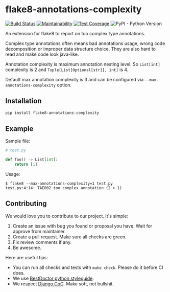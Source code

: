 # flake8-annotations-complexity

[![Build Status](https://github.com/best-doctor/flake8-annotations-complexity/actions/workflows/build.yml/badge.svg?branch=master)](https://github.com/best-doctor/flake8-annotations-complexity/actions/workflows/build.yml)
[![Maintainability](https://api.codeclimate.com/v1/badges/c81ff76755380663b7d3/maintainability)](https://codeclimate.com/github/best-doctor/flake8-annotations-complexity/maintainability)
[![Test Coverage](https://api.codeclimate.com/v1/badges/c81ff76755380663b7d3/test_coverage)](https://codeclimate.com/github/best-doctor/flake8-annotations-complexity/test_coverage)
![PyPI - Python Version](https://img.shields.io/pypi/pyversions/flake8-annotations-complexity)

An extension for flake8 to report on too complex type annotations.

Complex type annotations often means bad annotations usage,
wrong code decomposition or improper data structure choice.
They are also hard to read and make code look java-like.

Annotation complexity is maximum annotation nesting level.
So `List[int]` complexity is 2 and `Tuple[List[Optional[str]], int]` is 4.

Default max annotation complexity is 3 and can be configured
via `--max-annotations-complexity` option.

## Installation

```bash
pip install flake8-annotations-complexity
```

## Example

Sample file:

```python
# test.py

def foo() -> List[int]:
    return [1]
```

Usage:

```terminal
$ flake8 --max-annotations-complexity=1 test.py
test.py:4:14: TAE002 too complex annotation (2 > 1)
```

## Contributing

We would love you to contribute to our project. It's simple:

1. Create an issue with bug you found or proposal you have.
   Wait for approve from maintainer.
1. Create a pull request. Make sure all checks are green.
1. Fix review comments if any.
1. Be awesome.

Here are useful tips:

- You can run all checks and tests with `make check`.
  Please do it before CI does.
- We use [BestDoctor python styleguide](https://github.com/best-doctor/guides/blob/master/guides/en/python_styleguide.md).
- We respect [Django CoC](https://www.djangoproject.com/conduct/).
  Make soft, not bullshit.
